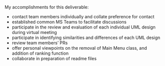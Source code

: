 My accomplishments for this deliverable:
 * contact team members individually and collate preference for contact
 * established common MS Teams to facilitate discussions
 * participate in the review and evaluation of each individual UML design during virtual meeting
 * participate in identifying similarities and differences of each UML design
 * review team members’ PRs
 * offer personal viewpoints on the removal of Main Menu class, and addition of ranking function
 * collaborate in preparation of readme files